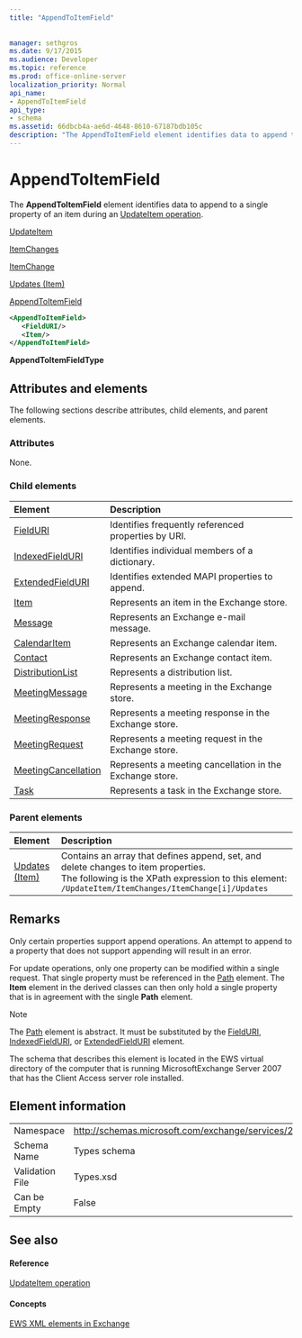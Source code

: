 ```yaml
---
title: "AppendToItemField"
 
 
manager: sethgros
ms.date: 9/17/2015
ms.audience: Developer
ms.topic: reference
ms.prod: office-online-server
localization_priority: Normal
api_name:
- AppendToItemField
api_type:
- schema
ms.assetid: 66dbcb4a-ae6d-4648-8610-67187bdb105c
description: "The AppendToItemField element identifies data to append to a single property of an item during an UpdateItem operation."
---
```


# AppendToItemField

The **AppendToItemField** element identifies data to append to a single property of an item during an [UpdateItem operation](updateitem-operation.md).
  
[UpdateItem](updateitem.md)
  
[ItemChanges](itemchanges.md)
  
[ItemChange](itemchange.md)
  
[Updates (Item)](updates-item.md)
  
[AppendToItemField](appendtoitemfield.md)
  
```xml
<AppendToItemField>
   <FieldURI/>
   <Item/>
</AppendToItemField>
```

 **AppendToItemFieldType**
## Attributes and elements

The following sections describe attributes, child elements, and parent elements.
  
### Attributes

None.
  
### Child elements

|**Element**|**Description**|
|:-----|:-----|
|[FieldURI](fielduri.md) <br/> |Identifies frequently referenced properties by URI.  <br/> |
|[IndexedFieldURI](indexedfielduri.md) <br/> |Identifies individual members of a dictionary.  <br/> |
|[ExtendedFieldURI](extendedfielduri.md) <br/> |Identifies extended MAPI properties to append.  <br/> |
|[Item](item.md) <br/> |Represents an item in the Exchange store.  <br/> |
|[Message](message-ex15websvcsotherref.md) <br/> |Represents an Exchange e-mail message.  <br/> |
|[CalendarItem](calendaritem.md) <br/> |Represents an Exchange calendar item.  <br/> |
|[Contact](contact.md) <br/> |Represents an Exchange contact item.  <br/> |
|[DistributionList](distributionlist.md) <br/> |Represents a distribution list.  <br/> |
|[MeetingMessage](meetingmessage.md) <br/> |Represents a meeting in the Exchange store.  <br/> |
|[MeetingResponse](meetingresponse.md) <br/> |Represents a meeting response in the Exchange store.  <br/> |
|[MeetingRequest](meetingrequest.md) <br/> |Represents a meeting request in the Exchange store.  <br/> |
|[MeetingCancellation](meetingcancellation.md) <br/> |Represents a meeting cancellation in the Exchange store.  <br/> |
|[Task](task.md) <br/> |Represents a task in the Exchange store.  <br/> |
   
### Parent elements

|**Element**|**Description**|
|:-----|:-----|
|[Updates (Item)](updates-item.md) <br/> |Contains an array that defines append, set, and delete changes to item properties.  <br/> The following is the XPath expression to this element:  `/UpdateItem/ItemChanges/ItemChange[i]/Updates` <br/> |
   
## Remarks

Only certain properties support append operations. An attempt to append to a property that does not support appending will result in an error.
  
For update operations, only one property can be modified within a single request. That single property must be referenced in the [Path](path.md) element. The **Item** element in the derived classes can then only hold a single property that is in agreement with the single **Path** element. 
  
> [!NOTE]
> The [Path](path.md) element is abstract. It must be substituted by the [FieldURI](fielduri.md), [IndexedFieldURI](indexedfielduri.md), or [ExtendedFieldURI](extendedfielduri.md) element. 
  
The schema that describes this element is located in the EWS virtual directory of the computer that is running MicrosoftExchange Server 2007 that has the Client Access server role installed.
  
## Element information

|||
|:-----|:-----|
|Namespace  <br/> |http://schemas.microsoft.com/exchange/services/2006/types  <br/> |
|Schema Name  <br/> |Types schema  <br/> |
|Validation File  <br/> |Types.xsd  <br/> |
|Can be Empty  <br/> |False  <br/> |
   
## See also

#### Reference

[UpdateItem operation](updateitem-operation.md)
#### Concepts

[EWS XML elements in Exchange](ews-xml-elements-in-exchange.md)

